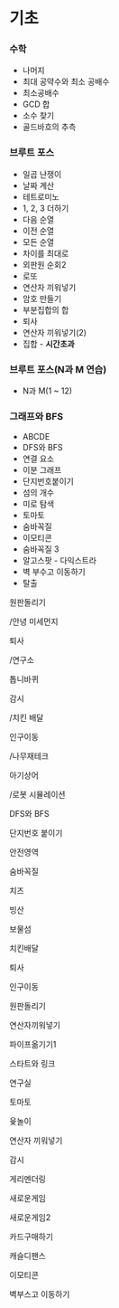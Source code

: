 # 기초

### 수학

- 나머지
- 최대 공약수와 최소 공배수
- 최소공배수
- GCD 합
- 소수 찾기
- 골드바흐의 추측

### 브루트 포스

- 일곱 난쟁이
- 날짜 계산
- 테트로미노
- 1, 2, 3 더하기
- 다음 순열
- 이전 순열
- 모든 순열
- 차이를 최대로
- 외판원 순회2
- 로또
- 연산자 끼워넣기
- 암호 만들기
- 부분집합의 합
- 퇴사
- 연산자 끼워넣기(2)
- 집합 - **시간초과**

### 브루트 포스(N과 M 연습)

- N과 M(1 ~ 12)

### 그래프와 BFS

- ABCDE
- DFS와 BFS
- 연결 요소
- 이분 그래프
- 단지번호붙이기
- 섬의 개수
- 미로 탐색
- 토마토
- 숨바꼭질
- 이모티콘
- 숨바꼭질 3
- 알고스팟 - 다익스트라
- 벽 부수고 이동하기 
- 탈출





원판돌리기

/안녕 미세먼지

퇴사

/연구소

톱니바퀴

감시

/치킨 배달

인구이동

/나무재테크

아기상어

/로봇 시뮬레이션



DFS와 BFS

단지번호 붙이기

안전영역

숨바꼭질

치즈

빙산

보물섬

치킨배달

퇴사

인구이동

원판돌리기

연산자끼워넣기

파이프옮기기1

스타트와 링크

연구실

토마토

윷놀이

연산자 끼워넣기

감시

게리멘더링

새로운게임

새로운게임2

카드구매하기

캐슬디팬스

이모티콘

벽부스고 이동하기

